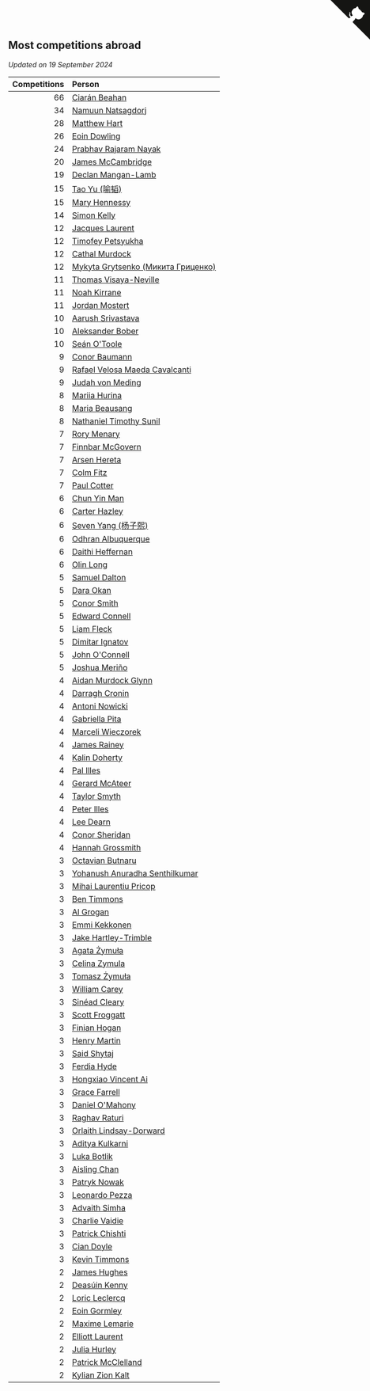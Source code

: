 ## Most competitions abroad

*Updated on 19 September 2024*

| Competitions | Person |
| ---: | :--- |
| 66 | [Ciarán Beahan](https://www.worldcubeassociation.org/persons/2012BEAH01) |
| 34 | [Namuun Natsagdorj](https://www.worldcubeassociation.org/persons/2019NATS02) |
| 28 | [Matthew Hart](https://www.worldcubeassociation.org/persons/2019HART11) |
| 26 | [Eoin Dowling](https://www.worldcubeassociation.org/persons/2017DOWL01) |
| 24 | [Prabhav Rajaram Nayak](https://www.worldcubeassociation.org/persons/2019NAYA01) |
| 20 | [James McCambridge](https://www.worldcubeassociation.org/persons/2019MCCA09) |
| 19 | [Declan Mangan-Lamb](https://www.worldcubeassociation.org/persons/2023MANG02) |
| 15 | [Tao Yu (喻韬)](https://www.worldcubeassociation.org/persons/2012YUTA01) |
| 15 | [Mary Hennessy](https://www.worldcubeassociation.org/persons/2015HENN02) |
| 14 | [Simon Kelly](https://www.worldcubeassociation.org/persons/2017KELL08) |
| 12 | [Jacques Laurent](https://www.worldcubeassociation.org/persons/2022LAUR10) |
| 12 | [Timofey Petsyukha](https://www.worldcubeassociation.org/persons/2022PETS02) |
| 12 | [Cathal Murdock](https://www.worldcubeassociation.org/persons/2022MURD01) |
| 12 | [Mykyta Grytsenko (Микита Гриценко)](https://www.worldcubeassociation.org/persons/2018GRYT01) |
| 11 | [Thomas Visaya-Neville](https://www.worldcubeassociation.org/persons/2014VISA01) |
| 11 | [Noah Kirrane](https://www.worldcubeassociation.org/persons/2022KIRR02) |
| 11 | [Jordan Mostert](https://www.worldcubeassociation.org/persons/2023MOST01) |
| 10 | [Aarush Srivastava](https://www.worldcubeassociation.org/persons/2021SRIV01) |
| 10 | [Aleksander Bober](https://www.worldcubeassociation.org/persons/2022BOBE02) |
| 10 | [Seán O'Toole](https://www.worldcubeassociation.org/persons/2017OTOO03) |
| 9 | [Conor Baumann](https://www.worldcubeassociation.org/persons/2009BAUM01) |
| 9 | [Rafael Velosa Maeda Cavalcanti](https://www.worldcubeassociation.org/persons/2023CAVA03) |
| 9 | [Judah von Meding](https://www.worldcubeassociation.org/persons/2022MEDI02) |
| 8 | [Mariia Hurina](https://www.worldcubeassociation.org/persons/2023HURI01) |
| 8 | [Maria Beausang](https://www.worldcubeassociation.org/persons/2016BEAU03) |
| 8 | [Nathaniel Timothy Sunil](https://www.worldcubeassociation.org/persons/2022SUNI01) |
| 7 | [Rory Menary](https://www.worldcubeassociation.org/persons/2022MENA01) |
| 7 | [Finnbar McGovern](https://www.worldcubeassociation.org/persons/2022GOVE02) |
| 7 | [Arsen Hereta](https://www.worldcubeassociation.org/persons/2023HERE01) |
| 7 | [Colm Fitz](https://www.worldcubeassociation.org/persons/2017FITZ01) |
| 7 | [Paul Cotter](https://www.worldcubeassociation.org/persons/2022COTT06) |
| 6 | [Chun Yin Man](https://www.worldcubeassociation.org/persons/2023MANC03) |
| 6 | [Carter Hazley](https://www.worldcubeassociation.org/persons/2022HAZL01) |
| 6 | [Seven Yang (杨子熙)](https://www.worldcubeassociation.org/persons/2022YANG21) |
| 6 | [Odhran Albuquerque](https://www.worldcubeassociation.org/persons/2023ALBU01) |
| 6 | [Daithi Heffernan](https://www.worldcubeassociation.org/persons/2018HEFF01) |
| 6 | [Olin Long](https://www.worldcubeassociation.org/persons/2023LONG10) |
| 5 | [Samuel Dalton](https://www.worldcubeassociation.org/persons/2017DALT01) |
| 5 | [Dara Okan](https://www.worldcubeassociation.org/persons/2023OKAN02) |
| 5 | [Conor Smith](https://www.worldcubeassociation.org/persons/2018SMIT37) |
| 5 | [Edward Connell](https://www.worldcubeassociation.org/persons/2018CONN04) |
| 5 | [Liam Fleck](https://www.worldcubeassociation.org/persons/2023FLEC01) |
| 5 | [Dimitar Ignatov](https://www.worldcubeassociation.org/persons/2023IGNA05) |
| 5 | [John O'Connell](https://www.worldcubeassociation.org/persons/2015OCON03) |
| 5 | [Joshua Meriño](https://www.worldcubeassociation.org/persons/2014MERI01) |
| 4 | [Aidan Murdock Glynn](https://www.worldcubeassociation.org/persons/2022GLYN02) |
| 4 | [Darragh Cronin](https://www.worldcubeassociation.org/persons/2022CRON01) |
| 4 | [Antoni Nowicki](https://www.worldcubeassociation.org/persons/2023NOWI02) |
| 4 | [Gabriella Pita](https://www.worldcubeassociation.org/persons/2022PITA01) |
| 4 | [Marceli Wieczorek](https://www.worldcubeassociation.org/persons/2022WIEC03) |
| 4 | [James Rainey](https://www.worldcubeassociation.org/persons/2023RAIN01) |
| 4 | [Kalin Doherty](https://www.worldcubeassociation.org/persons/2021DOHE02) |
| 4 | [Pal Illes](https://www.worldcubeassociation.org/persons/2022ILLE01) |
| 4 | [Gerard McAteer](https://www.worldcubeassociation.org/persons/2016MCAT01) |
| 4 | [Taylor Smyth](https://www.worldcubeassociation.org/persons/2019SMYT02) |
| 4 | [Peter Illes](https://www.worldcubeassociation.org/persons/2022ILLE02) |
| 4 | [Lee Dearn](https://www.worldcubeassociation.org/persons/2013DEAR01) |
| 4 | [Conor Sheridan](https://www.worldcubeassociation.org/persons/2012SHER01) |
| 4 | [Hannah Grossmith](https://www.worldcubeassociation.org/persons/2022GROS04) |
| 3 | [Octavian Butnaru](https://www.worldcubeassociation.org/persons/2022BUTN01) |
| 3 | [Yohanush Anuradha Senthilkumar](https://www.worldcubeassociation.org/persons/2023SENT07) |
| 3 | [Mihai Laurentiu Pricop](https://www.worldcubeassociation.org/persons/2019PRIC05) |
| 3 | [Ben Timmons](https://www.worldcubeassociation.org/persons/2017TIMM01) |
| 3 | [Al Grogan](https://www.worldcubeassociation.org/persons/2018GROG01) |
| 3 | [Emmi Kekkonen](https://www.worldcubeassociation.org/persons/2018KEKK01) |
| 3 | [Jake Hartley-Trimble](https://www.worldcubeassociation.org/persons/2023HART19) |
| 3 | [Agata Żymuła](https://www.worldcubeassociation.org/persons/2018ZYMU01) |
| 3 | [Celina Zymula](https://www.worldcubeassociation.org/persons/2018ZYMU02) |
| 3 | [Tomasz Żymuła](https://www.worldcubeassociation.org/persons/2018ZYMU03) |
| 3 | [William Carey](https://www.worldcubeassociation.org/persons/2019CARE02) |
| 3 | [Sinéad Cleary](https://www.worldcubeassociation.org/persons/2019CLEA04) |
| 3 | [Scott Froggatt](https://www.worldcubeassociation.org/persons/2019FROG01) |
| 3 | [Finian Hogan](https://www.worldcubeassociation.org/persons/2022HOGA01) |
| 3 | [Henry Martin](https://www.worldcubeassociation.org/persons/2024MART15) |
| 3 | [Said Shytaj](https://www.worldcubeassociation.org/persons/2023SHYT01) |
| 3 | [Ferdia Hyde](https://www.worldcubeassociation.org/persons/2016HYDE01) |
| 3 | [Hongxiao Vincent Ai](https://www.worldcubeassociation.org/persons/2023AIHO01) |
| 3 | [Grace Farrell](https://www.worldcubeassociation.org/persons/2009FARR01) |
| 3 | [Daniel O'Mahony](https://www.worldcubeassociation.org/persons/2009OMAH01) |
| 3 | [Raghav Raturi](https://www.worldcubeassociation.org/persons/2024RATU01) |
| 3 | [Orlaith Lindsay-Dorward](https://www.worldcubeassociation.org/persons/2022LIND05) |
| 3 | [Aditya Kulkarni](https://www.worldcubeassociation.org/persons/2022KULK10) |
| 3 | [Luka Botlik](https://www.worldcubeassociation.org/persons/2023BOTL01) |
| 3 | [Aisling Chan](https://www.worldcubeassociation.org/persons/2014CHAN05) |
| 3 | [Patryk Nowak](https://www.worldcubeassociation.org/persons/2023NOWA05) |
| 3 | [Leonardo Pezza](https://www.worldcubeassociation.org/persons/2024PEZZ01) |
| 3 | [Advaith Simha](https://www.worldcubeassociation.org/persons/2023SIMH02) |
| 3 | [Charlie Vaidie](https://www.worldcubeassociation.org/persons/2021VAID01) |
| 3 | [Patrick Chishti](https://www.worldcubeassociation.org/persons/2023CHIS01) |
| 3 | [Cian Doyle](https://www.worldcubeassociation.org/persons/2022DOYL02) |
| 3 | [Kevin Timmons](https://www.worldcubeassociation.org/persons/2019TIMM01) |
| 2 | [James Hughes](https://www.worldcubeassociation.org/persons/2022HUGH08) |
| 2 | [Deasúin Kenny](https://www.worldcubeassociation.org/persons/2022KENN12) |
| 2 | [Loric Leclercq](https://www.worldcubeassociation.org/persons/2022LECL03) |
| 2 | [Eoin Gormley](https://www.worldcubeassociation.org/persons/2017GORM02) |
| 2 | [Maxime Lemarie](https://www.worldcubeassociation.org/persons/2022LEMA03) |
| 2 | [Elliott Laurent](https://www.worldcubeassociation.org/persons/2022LAUR09) |
| 2 | [Julia Hurley](https://www.worldcubeassociation.org/persons/2022HURL02) |
| 2 | [Patrick McClelland](https://www.worldcubeassociation.org/persons/2022MCCL01) |
| 2 | [Kylian Zion Kalt](https://www.worldcubeassociation.org/persons/2022KALT01) |


<a href="https://github.com/simonkellly/wca_statistics_ireland" class="github-corner" aria-label="View source on Github"><svg width="80" height="80" viewBox="0 0 250 250" style="fill:#151513; color:#fff; position: absolute; top: 0; border: 0; right: 0;" aria-hidden="true"><path d="M0,0 L115,115 L130,115 L142,142 L250,250 L250,0 Z"></path><path d="M128.3,109.0 C113.8,99.7 119.0,89.6 119.0,89.6 C122.0,82.7 120.5,78.6 120.5,78.6 C119.2,72.0 123.4,76.3 123.4,76.3 C127.3,80.9 125.5,87.3 125.5,87.3 C122.9,97.6 130.6,101.9 134.4,103.2" fill="currentColor" style="transform-origin: 130px 106px;" class="octo-arm"></path><path d="M115.0,115.0 C114.9,115.1 118.7,116.5 119.8,115.4 L133.7,101.6 C136.9,99.2 139.9,98.4 142.2,98.6 C133.8,88.0 127.5,74.4 143.8,58.0 C148.5,53.4 154.0,51.2 159.7,51.0 C160.3,49.4 163.2,43.6 171.4,40.1 C171.4,40.1 176.1,42.5 178.8,56.2 C183.1,58.6 187.2,61.8 190.9,65.4 C194.5,69.0 197.7,73.2 200.1,77.6 C213.8,80.2 216.3,84.9 216.3,84.9 C212.7,93.1 206.9,96.0 205.4,96.6 C205.1,102.4 203.0,107.8 198.3,112.5 C181.9,128.9 168.3,122.5 157.7,114.1 C157.9,116.9 156.7,120.9 152.7,124.9 L141.0,136.5 C139.8,137.7 141.6,141.9 141.8,141.8 Z" fill="currentColor" class="octo-body"></path></svg></a><style>.github-corner:hover .octo-arm{animation:octocat-wave 560ms ease-in-out}@keyframes octocat-wave{0%,100%{transform:rotate(0)}20%,60%{transform:rotate(-25deg)}40%,80%{transform:rotate(10deg)}}@media (max-width:500px){.github-corner:hover .octo-arm{animation:none}.github-corner .octo-arm{animation:octocat-wave 560ms ease-in-out}}</style>
